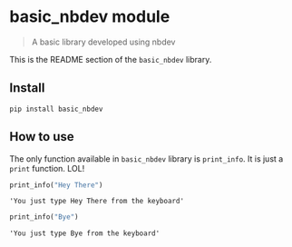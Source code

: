 # basic_nbdev module
> A basic library developed using nbdev


This is the README section of the `basic_nbdev` library.

## Install

`pip install basic_nbdev`

## How to use

The only function available in `basic_nbdev` library is `print_info`. It is just a `print` function. LOL!

```python
print_info("Hey There")
```




    'You just type Hey There from the keyboard'



```python
print_info("Bye")
```




    'You just type Bye from the keyboard'


